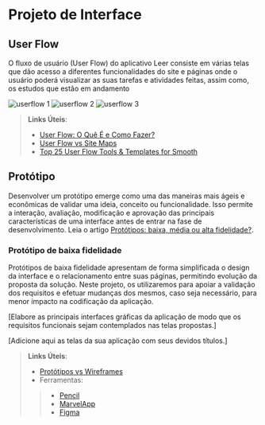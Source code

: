 
# Projeto de Interface

## User Flow

O fluxo de usuário (User Flow) do aplicativo Leer consiste em várias telas que dão acesso a diferentes funcionalidades do site e páginas onde o usuário poderá visualizar as suas tarefas e atividades feitas, assim como, os estudos que estão em andamento

![userflow 1](https://github.com/ICEI-PUC-Minas-PMV-ADS/pmv-ads-2023-2-e1-proj-web-t6-grupo-2-turma-6/assets/145687308/65624c9a-f762-48e1-8d6d-ee41abad14e6)
 ![userflow 2](https://github.com/ICEI-PUC-Minas-PMV-ADS/pmv-ads-2023-2-e1-proj-web-t6-grupo-2-turma-6/assets/145687308/2ce44e10-d6a0-4df0-bca9-b4cc0c32a1d6)
![userflow 3](https://github.com/ICEI-PUC-Minas-PMV-ADS/pmv-ads-2023-2-e1-proj-web-t6-grupo-2-turma-6/assets/145687308/919ba234-fd3a-48cc-8e84-78919e48baee)


> **Links Úteis**:
> - [User Flow: O Quê É e Como Fazer?](https://medium.com/7bits/fluxo-de-usu%C3%A1rio-user-flow-o-que-%C3%A9-como-fazer-79d965872534)
> - [User Flow vs Site Maps](http://designr.com.br/sitemap-e-user-flow-quais-as-diferencas-e-quando-usar-cada-um/)
> - [Top 25 User Flow Tools & Templates for Smooth](https://www.mockplus.com/blog/post/user-flow-tools)

## Protótipo

Desenvolver um protótipo emerge como uma das maneiras mais ágeis e econômicas de validar uma ideia, conceito ou funcionalidade. Isso permite a interação, avaliação, modificação e aprovação das principais características de uma interface antes de entrar na fase de desenvolvimento. Leia o artigo [Protótipos: baixa, média ou alta fidelidade?](https://medium.com/ladies-that-ux-br/prot%C3%B3tipos-baixa-m%C3%A9dia-ou-alta-fidelidade-71d897559135).

### Protótipo de baixa fidelidade

Protótipos de baixa fidelidade apresentam de forma simplificada o design da interface e o relacionamento entre suas páginas, permitindo evolução da proposta da solução. Neste projeto, os utilizaremos para apoiar a validação dos requisitos e efetuar mudanças dos mesmos, caso seja necessário, para menor impacto na codificação da aplicação.

[Elabore as principais interfaces gráficas da aplicação de modo que os requisitos funcionais sejam contemplados nas telas propostas.]

[Adicione aqui as telas da sua aplicação com seus devidos títulos.] 
 
> **Links Úteis**:
> - [Protótipos vs Wireframes](https://www.nngroup.com/videos/prototypes-vs-wireframes-ux-projects/)
>- Ferramentas:
>> - [Pencil](https://pencil.evolus.vn/)
>> - [MarvelApp](https://marvelapp.com/)
>> - [Figma](https://www.figma.com/)



